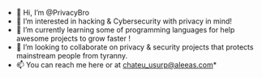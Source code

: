 - 👋 Hi, I’m @PrivacyBro
- 👀 I’m interested in hacking & Cybersecurity with privacy in mind!
- 🌱 I’m currently learning some of programming languages for help awesome projects to grow faster !
- 💞️ I’m looking to collaborate on privacy & security projects that protects mainstream people from tyranny.
- 📫 You can reach me here or at chateu_usurp@aleeas.com*

